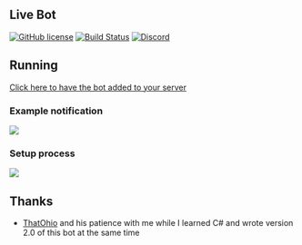 ## Live Bot
[![GitHub license](https://img.shields.io/github/license/bsquidwrd/Live-Bot.svg)](https://github.com/bsquidwrd/Live-Bot/blob/master/LICENSE) [![Build Status](https://travis-ci.org/bsquidwrd/Live-Bot.svg?branch=master)](https://travis-ci.org/bsquidwrd/Live-Bot) [![Discord](https://discordapp.com/api/guilds/350337137079746581/widget.png?style=shield)](https://discord.gg/zXkb4JP)


## Running
[Click here to have the bot added to your server](https://discordapp.com/oauth2/authorize?client_id=334870738257444865&scope=bot&permissions=519248)

### Example notification
<img src="https://i.imgur.com/n2RXb1E.png" />

### Setup process
<img src="https://i.imgur.com/3zjjOnQ.gif" />


## Thanks
- [ThatOhio](https://github.com/thatohio) and his patience with me while I learned C# and wrote version 2.0 of this bot at the same time
